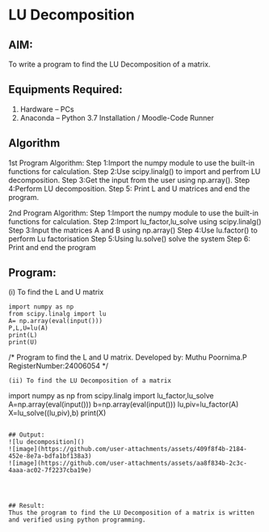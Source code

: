 # LU Decomposition 

## AIM:
To write a program to find the LU Decomposition of a matrix.

## Equipments Required:
1. Hardware – PCs
2. Anaconda – Python 3.7 Installation / Moodle-Code Runner

## Algorithm
1st Program Algorithm:
Step 1:Import the numpy module to use the built-in functions for calculation.
Step 2:Use scipy.linalg() to import and perfrom  LU decomposition.
Step 3:Get the input from the user using np.array().
Step 4:Perform LU decomposition.
Step 5: Print L and U matrices and end the program.

2nd Program Algorithm:
Step 1:Import the numpy module to use the built-in functions for calculation.
Step 2:Import lu_factor,lu_solve using scipy.linalg()
Step 3:Input the matrices A and B using np.array()
Step 4:Use lu.factor() to perform Lu factorisation
Step 5:Using lu.solve() solve the system
Step 6: Print and end the program

## Program:
(i) To find the L and U matrix
```
import numpy as np 
from scipy.linalg import lu
A= np.array(eval(input()))
P,L,U=lu(A)
print(L)
print(U)
```
/*
Program to find the L and U matrix.
Developed by: Muthu Poornima.P
RegisterNumber:24006054 
*/
```
(ii) To find the LU Decomposition of a matrix

```
import numpy as np
from scipy.linalg import lu_factor,lu_solve
A=np.array(eval(input()))
b=np.array(eval(input()))
lu,piv=lu_factor(A)
X=lu_solve((lu,piv),b)
print(X)
```

## Output:
![lu decomposition]()
![image](https://github.com/user-attachments/assets/409f8f4b-2184-452e-8e7a-bdfa1bf138a3)
![image](https://github.com/user-attachments/assets/aa8f834b-2c3c-4aaa-ac02-7f2237cba19e)




## Result:
Thus the program to find the LU Decomposition of a matrix is written and verified using python programming.


